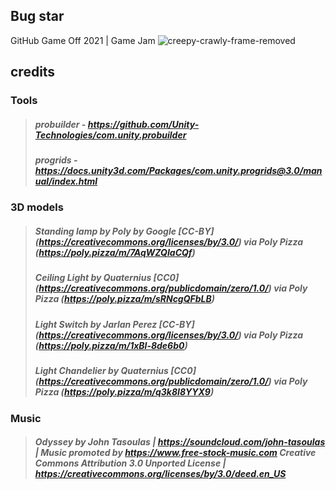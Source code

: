 ## Bug star
GitHub Game Off 2021 | Game Jam
![creepy-crawly-frame-removed](https://user-images.githubusercontent.com/61319844/140776802-3dcca159-8bed-437e-838b-c3a37b34fb89.gif)

## credits

### Tools
>##### probuilder - https://github.com/Unity-Technologies/com.unity.probuilder  
>##### progrids - https://docs.unity3d.com/Packages/com.unity.progrids@3.0/manual/index.html

### 3D models
>##### Standing lamp by Poly by Google [CC-BY] (https://creativecommons.org/licenses/by/3.0/) via Poly Pizza (https://poly.pizza/m/7AqWZQIaCQf) 
>##### Ceiling Light by Quaternius [CC0] (https://creativecommons.org/publicdomain/zero/1.0/) via Poly Pizza (https://poly.pizza/m/sRNcgQFbLB) 
>##### Light Switch by Jarlan Perez [CC-BY] (https://creativecommons.org/licenses/by/3.0/) via Poly Pizza (https://poly.pizza/m/1xBl-8de6b0)
>##### Light Chandelier by Quaternius [CC0] (https://creativecommons.org/publicdomain/zero/1.0/) via Poly Pizza (https://poly.pizza/m/q3k8I8YYX9)

### Music
>##### Odyssey by John Tasoulas | https://soundcloud.com/john-tasoulas | Music promoted by https://www.free-stock-music.com Creative Commons Attribution 3.0 Unported License | https://creativecommons.org/licenses/by/3.0/deed.en_US
